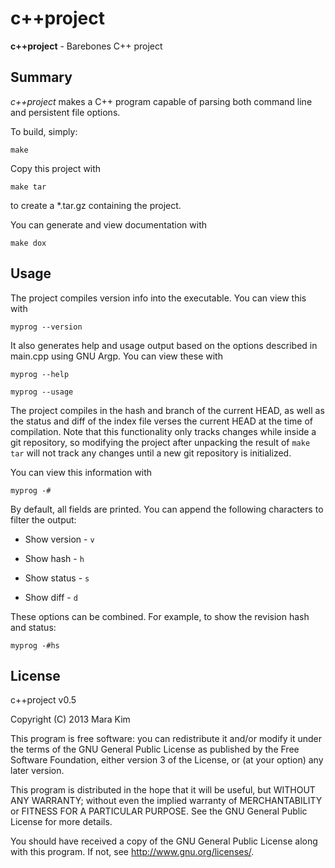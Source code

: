 c++project
=============

**c++project** - Barebones C++ project


## Summary

*c++project* makes a C++ program capable of parsing both command line and persistent file options.

To build, simply:

    make

Copy this project with

    make tar

to create a \*.tar.gz containing the project.

You can generate and view documentation with

    make dox


## Usage

The project compiles version info into the executable.  You can view this with

    myprog --version

It also generates help and usage output based on the options described in main.cpp using GNU Argp.  You can view these with

    myprog --help

    myprog --usage

The project compiles in the hash and branch of the current HEAD, as well as the status and diff of the index file verses the current HEAD at the time of compilation.  Note that this functionality only tracks changes while inside a git repository, so modifying the project after unpacking the result of `make tar` will not track any changes until a new git repository is initialized. 

You can view this information with

    myprog -#

By default, all fields are printed. You can append the following characters to filter the output:

* Show version - `v`

* Show hash - `h`

* Show status - `s`

* Show diff - `d`

These options can be combined.  For example, to show the revision hash and status:

    myprog -#hs


## License

c++project v0.5

Copyright (C) 2013 Mara Kim

This program is free software: you can redistribute it and/or modify
it under the terms of the GNU General Public License as published by
the Free Software Foundation, either version 3 of the License, or
(at your option) any later version.

This program is distributed in the hope that it will be useful,
but WITHOUT ANY WARRANTY; without even the implied warranty of
MERCHANTABILITY or FITNESS FOR A PARTICULAR PURPOSE.  See the
GNU General Public License for more details.

You should have received a copy of the GNU General Public License
along with this program.  If not, see <http://www.gnu.org/licenses/>.
